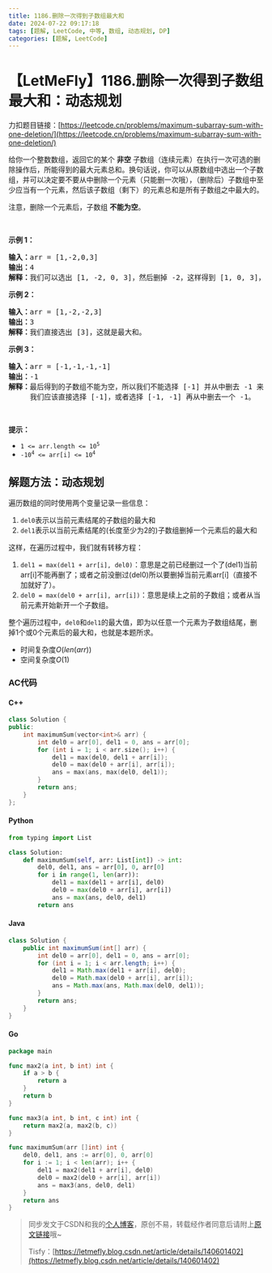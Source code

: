 ```yaml
---
title: 1186.删除一次得到子数组最大和
date: 2024-07-22 09:17:18
tags: [题解, LeetCode, 中等, 数组, 动态规划, DP]
categories: [题解, LeetCode]
---
```


# 【LetMeFly】1186.删除一次得到子数组最大和：动态规划

力扣题目链接：[https://leetcode.cn/problems/maximum-subarray-sum-with-one-deletion/](https://leetcode.cn/problems/maximum-subarray-sum-with-one-deletion/)

<p>给你一个整数数组，返回它的某个&nbsp;<strong>非空</strong> 子数组（连续元素）在执行一次可选的删除操作后，所能得到的最大元素总和。换句话说，你可以从原数组中选出一个子数组，并可以决定要不要从中删除一个元素（只能删一次哦），（删除后）子数组中至少应当有一个元素，然后该子数组（剩下）的元素总和是所有子数组之中最大的。</p>

<p>注意，删除一个元素后，子数组 <strong>不能为空</strong>。</p>

<p>&nbsp;</p>

<p><strong>示例 1：</strong></p>

<pre>
<strong>输入：</strong>arr = [1,-2,0,3]
<strong>输出：</strong>4
<strong>解释：</strong>我们可以选出 [1, -2, 0, 3]，然后删掉 -2，这样得到 [1, 0, 3]，和最大。</pre>

<p><strong>示例 2：</strong></p>

<pre>
<strong>输入：</strong>arr = [1,-2,-2,3]
<strong>输出：</strong>3
<strong>解释：</strong>我们直接选出 [3]，这就是最大和。
</pre>

<p><strong>示例 3：</strong></p>

<pre>
<strong>输入：</strong>arr = [-1,-1,-1,-1]
<strong>输出：</strong>-1
<strong>解释：</strong>最后得到的子数组不能为空，所以我们不能选择 [-1] 并从中删去 -1 来得到 0。
     我们应该直接选择 [-1]，或者选择 [-1, -1] 再从中删去一个 -1。
</pre>

<p>&nbsp;</p>

<p><strong>提示：</strong></p>
<meta charset="UTF-8" />

<ul>
	<li><code>1 &lt;= arr.length &lt;= 10<sup>5</sup></code></li>
	<li><code>-10<sup>4</sup>&nbsp;&lt;= arr[i] &lt;= 10<sup>4</sup></code></li>
</ul>


    
## 解题方法：动态规划

遍历数组的同时使用两个变量记录一些信息：

1. `del0`表示以当前元素结尾的子数组的最大和
2. `del1`表示以当前元素结尾的(长度至少为2的)子数组删掉一个元素后的最大和

这样，在遍历过程中，我们就有转移方程：

1. `del1 = max(del1 + arr[i], del0)`：意思是之前已经删过一个了(del1)当前arr[i]不能再删了；或者之前没删过(del0)所以要删掉当前元素arr[i]（直接不加就好了）。
2. `del0 = max(del0 + arr[i], arr[i])`：意思是续上之前的子数组；或者从当前元素开始新开一个子数组。

整个遍历过程中，`del0`和`del1`的最大值，即为以任意一个元素为子数组结尾，删掉1个或0个元素后的最大和，也就是本题所求。

+ 时间复杂度$O(len(arr))$
+ 空间复杂度$O(1)$

### AC代码

#### C++

```cpp
class Solution {
public:
    int maximumSum(vector<int>& arr) {
        int del0 = arr[0], del1 = 0, ans = arr[0];
        for (int i = 1; i < arr.size(); i++) {
            del1 = max(del0, del1 + arr[i]);
            del0 = max(del0 + arr[i], arr[i]);
            ans = max(ans, max(del0, del1));
        }
        return ans;
    }
};
```

#### Python

```python
from typing import List

class Solution:
    def maximumSum(self, arr: List[int]) -> int:
        del0, del1, ans = arr[0], 0, arr[0]
        for i in range(1, len(arr)):
            del1 = max(del1 + arr[i], del0)
            del0 = max(del0 + arr[i], arr[i])
            ans = max(ans, del0, del1)
        return ans
```

#### Java

```java
class Solution {
    public int maximumSum(int[] arr) {
        int del0 = arr[0], del1 = 0, ans = arr[0];
        for (int i = 1; i < arr.length; i++) {
            del1 = Math.max(del1 + arr[i], del0);
            del0 = Math.max(del0 + arr[i], arr[i]);
            ans = Math.max(ans, Math.max(del0, del1));
        }
        return ans;
    }
}
```

#### Go

```go
package main

func max2(a int, b int) int {
    if a > b {
        return a
    }
    return b
}

func max3(a int, b int, c int) int {
    return max2(a, max2(b, c))
}

func maximumSum(arr []int) int {
    del0, del1, ans := arr[0], 0, arr[0]
    for i := 1; i < len(arr); i++ {
        del1 = max2(del1 + arr[i], del0)
        del0 = max2(del0 + arr[i], arr[i])
        ans = max3(ans, del0, del1)
    }
    return ans
}
```

> 同步发文于CSDN和我的[个人博客](https://blog.letmefly.xyz/)，原创不易，转载经作者同意后请附上[原文链接](https://blog.letmefly.xyz/2024/07/22/LeetCode%201186.%E5%88%A0%E9%99%A4%E4%B8%80%E6%AC%A1%E5%BE%97%E5%88%B0%E5%AD%90%E6%95%B0%E7%BB%84%E6%9C%80%E5%A4%A7%E5%92%8C/)哦~
>
> Tisfy：[https://letmefly.blog.csdn.net/article/details/140601402](https://letmefly.blog.csdn.net/article/details/140601402)
